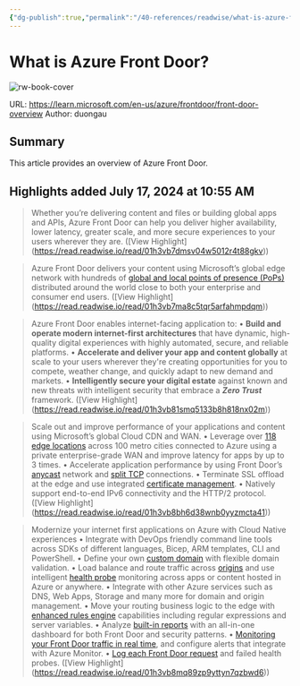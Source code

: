 ```yaml
---
{"dg-publish":true,"permalink":"/40-references/readwise/what-is-azure-front-door/","tags":["rw/articles"]}
---
```


# What is Azure Front Door?

![rw-book-cover](https://readwise-assets.s3.amazonaws.com/media/uploaded_book_covers/profile_921743/logo-ms-social_iGQZ1il.png)
  
URL: https://learn.microsoft.com/en-us/azure/frontdoor/front-door-overview
Author: duongau

## Summary

This article provides an overview of Azure Front Door.

## Highlights added July 17, 2024 at 10:55 AM
>Whether you’re delivering content and files or building global apps and APIs, Azure Front Door can help you deliver higher availability, lower latency, greater scale, and more secure experiences to your users wherever they are. ([View Highlight] (https://read.readwise.io/read/01h3vb7dmsv04w5012r4t88gkv))


>Azure Front Door delivers your content using Microsoft’s global edge network with hundreds of [global and local points of presence (PoPs)](https://learn.microsoft.com/en-us/azure/frontdoor/front-door-overview/edge-locations-by-region) distributed around the world close to both your enterprise and consumer end users. ([View Highlight] (https://read.readwise.io/read/01h3vb7ma8c5tqr5arfahmpdqm))


>Azure Front Door enables internet-facing application to:
>• **Build and operate modern internet-first architectures** that have dynamic, high-quality digital experiences with highly automated, secure, and reliable platforms.
>• **Accelerate and deliver your app and content globally** at scale to your users wherever they're creating opportunities for you to compete, weather change, and quickly adapt to new demand and markets.
>• **Intelligently secure your digital estate** against known and new threats with intelligent security that embrace a ***Zero Trust*** framework. ([View Highlight] (https://read.readwise.io/read/01h3vb81smq5133b8h818nx02m))


>Scale out and improve performance of your applications and content using Microsoft’s global Cloud CDN and WAN.
>• Leverage over [118 edge locations](https://learn.microsoft.com/en-us/azure/frontdoor/front-door-overview/edge-locations-by-region) across 100 metro cities connected to Azure using a private enterprise-grade WAN and improve latency for apps by up to 3 times.
>• Accelerate application performance by using Front Door’s [anycast](https://learn.microsoft.com/en-us/azure/frontdoor/front-door-overview/front-door-traffic-acceleration#select-the-front-door-edge-location-for-the-request-anycast) network and [split TCP](https://learn.microsoft.com/en-us/azure/frontdoor/front-door-overview/front-door-traffic-acceleration#connect-to-the-front-door-edge-location-split-tcp) connections.
>• Terminate SSL offload at the edge and use integrated [certificate management](https://learn.microsoft.com/en-us/azure/frontdoor/front-door-overview/standard-premium/how-to-configure-https-custom-domain).
>• Natively support end-to-end IPv6 connectivity and the HTTP/2 protocol. ([View Highlight] (https://read.readwise.io/read/01h3vb8bh6d38wnb0yyzmcta41))


>Modernize your internet first applications on Azure with Cloud Native experiences
>• Integrate with DevOps friendly command line tools across SDKs of different languages, Bicep, ARM templates, CLI and PowerShell.
>• Define your own [custom domain](https://learn.microsoft.com/en-us/azure/frontdoor/front-door-overview/standard-premium/how-to-add-custom-domain) with flexible domain validation.
>• Load balance and route traffic across [origins](https://learn.microsoft.com/en-us/azure/frontdoor/front-door-overview/origin) and use intelligent [health probe](https://learn.microsoft.com/en-us/azure/frontdoor/front-door-overview/health-probes) monitoring across apps or content hosted in Azure or anywhere.
>• Integrate with other Azure services such as DNS, Web Apps, Storage and many more for domain and origin management.
>• Move your routing business logic to the edge with [enhanced rules engine](https://learn.microsoft.com/en-us/azure/frontdoor/front-door-overview/front-door-rules-engine) capabilities including regular expressions and server variables.
>• Analyze [built-in reports](https://learn.microsoft.com/en-us/azure/frontdoor/front-door-overview/standard-premium/how-to-reports) with an all-in-one dashboard for both Front Door and security patterns.
>• [Monitoring your Front Door traffic in real time](https://learn.microsoft.com/en-us/azure/frontdoor/front-door-overview/standard-premium/how-to-monitor-metrics), and configure alerts that integrate with Azure Monitor.
>• [Log each Front Door request](https://learn.microsoft.com/en-us/azure/frontdoor/front-door-overview/standard-premium/how-to-logs) and failed health probes. ([View Highlight] (https://read.readwise.io/read/01h3vb8mq89zp9yttyn7qzbwd6))


